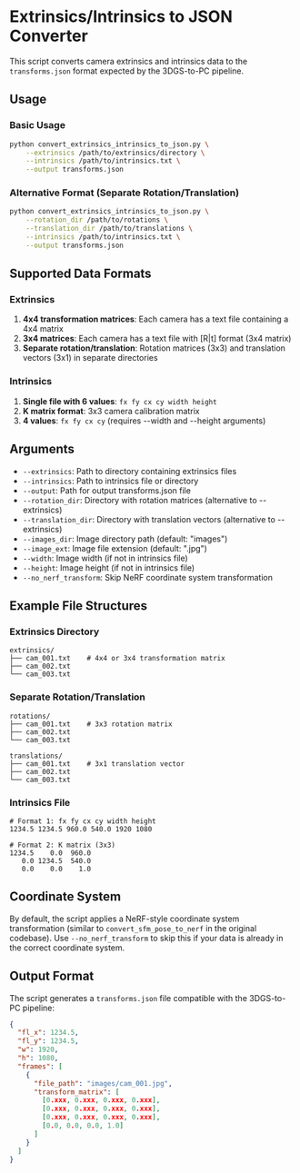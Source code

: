 # Extrinsics/Intrinsics to JSON Converter

This script converts camera extrinsics and intrinsics data to the `transforms.json` format expected by the 3DGS-to-PC pipeline.

## Usage

### Basic Usage

```bash
python convert_extrinsics_intrinsics_to_json.py \
    --extrinsics /path/to/extrinsics/directory \
    --intrinsics /path/to/intrinsics.txt \
    --output transforms.json
```

### Alternative Format (Separate Rotation/Translation)

```bash
python convert_extrinsics_intrinsics_to_json.py \
    --rotation_dir /path/to/rotations \
    --translation_dir /path/to/translations \
    --intrinsics /path/to/intrinsics.txt \
    --output transforms.json
```

## Supported Data Formats

### Extrinsics
1. **4x4 transformation matrices**: Each camera has a text file containing a 4x4 matrix
2. **3x4 matrices**: Each camera has a text file with [R|t] format (3x4 matrix)
3. **Separate rotation/translation**: Rotation matrices (3x3) and translation vectors (3x1) in separate directories

### Intrinsics
1. **Single file with 6 values**: `fx fy cx cy width height`
2. **K matrix format**: 3x3 camera calibration matrix
3. **4 values**: `fx fy cx cy` (requires --width and --height arguments)

## Arguments

- `--extrinsics`: Path to directory containing extrinsics files
- `--intrinsics`: Path to intrinsics file or directory
- `--output`: Path for output transforms.json file
- `--rotation_dir`: Directory with rotation matrices (alternative to --extrinsics)
- `--translation_dir`: Directory with translation vectors (alternative to --extrinsics)
- `--images_dir`: Image directory path (default: "images")
- `--image_ext`: Image file extension (default: ".jpg")
- `--width`: Image width (if not in intrinsics file)
- `--height`: Image height (if not in intrinsics file)
- `--no_nerf_transform`: Skip NeRF coordinate system transformation

## Example File Structures

### Extrinsics Directory
```
extrinsics/
├── cam_001.txt    # 4x4 or 3x4 transformation matrix
├── cam_002.txt
└── cam_003.txt
```

### Separate Rotation/Translation
```
rotations/
├── cam_001.txt    # 3x3 rotation matrix
├── cam_002.txt
└── cam_003.txt

translations/
├── cam_001.txt    # 3x1 translation vector
├── cam_002.txt
└── cam_003.txt
```

### Intrinsics File
```
# Format 1: fx fy cx cy width height
1234.5 1234.5 960.0 540.0 1920 1080

# Format 2: K matrix (3x3)
1234.5    0.0  960.0
   0.0 1234.5  540.0
   0.0    0.0    1.0
```

## Coordinate System

By default, the script applies a NeRF-style coordinate system transformation (similar to `convert_sfm_pose_to_nerf` in the original codebase). Use `--no_nerf_transform` to skip this if your data is already in the correct coordinate system.

## Output Format

The script generates a `transforms.json` file compatible with the 3DGS-to-PC pipeline:

```json
{
  "fl_x": 1234.5,
  "fl_y": 1234.5,
  "w": 1920,
  "h": 1080,
  "frames": [
    {
      "file_path": "images/cam_001.jpg",
      "transform_matrix": [
        [0.xxx, 0.xxx, 0.xxx, 0.xxx],
        [0.xxx, 0.xxx, 0.xxx, 0.xxx],
        [0.xxx, 0.xxx, 0.xxx, 0.xxx],
        [0.0, 0.0, 0.0, 1.0]
      ]
    }
  ]
}
```
